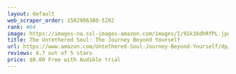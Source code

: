```yaml
---
layout: default 
﻿web_scraper_order: 1582906380-5282
rank: #64
image: https://images-na.ssl-images-amazon.com/images/I/91k3XdhRfPL.jpg
title: The Untethered Soul: The Journey Beyond Yourself
url: https://www.amazon.com/Untethered-Soul-Journey-Beyond-Yourself/dp/B006KZ8EBQ/ref=zg_mw_audible_64?_encoding=UTF8&psc=1&refRID=8A6QF3909XK0JHQBT5YX
reviews: 4.7 out of 5 stars
price: $0.00 Free with Audible trial
---
```

